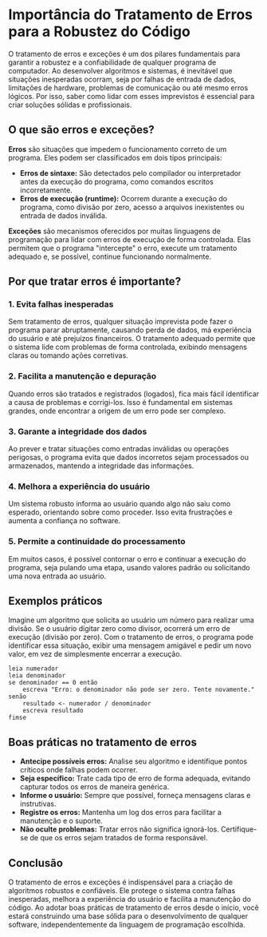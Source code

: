 
# Importância do Tratamento de Erros para a Robustez do Código

O tratamento de erros e exceções é um dos pilares fundamentais para garantir a robustez e a confiabilidade de qualquer programa de computador. Ao desenvolver algoritmos e sistemas, é inevitável que situações inesperadas ocorram, seja por falhas de entrada de dados, limitações de hardware, problemas de comunicação ou até mesmo erros lógicos. Por isso, saber como lidar com esses imprevistos é essencial para criar soluções sólidas e profissionais.

## O que são erros e exceções?

**Erros** são situações que impedem o funcionamento correto de um programa. Eles podem ser classificados em dois tipos principais:

- **Erros de sintaxe:** São detectados pelo compilador ou interpretador antes da execução do programa, como comandos escritos incorretamente.
- **Erros de execução (runtime):** Ocorrem durante a execução do programa, como divisão por zero, acesso a arquivos inexistentes ou entrada de dados inválida.

**Exceções** são mecanismos oferecidos por muitas linguagens de programação para lidar com erros de execução de forma controlada. Elas permitem que o programa "intercepte" o erro, execute um tratamento adequado e, se possível, continue funcionando normalmente.

## Por que tratar erros é importante?

### 1. **Evita falhas inesperadas**

Sem tratamento de erros, qualquer situação imprevista pode fazer o programa parar abruptamente, causando perda de dados, má experiência do usuário e até prejuízos financeiros. O tratamento adequado permite que o sistema lide com problemas de forma controlada, exibindo mensagens claras ou tomando ações corretivas.

### 2. **Facilita a manutenção e depuração**

Quando erros são tratados e registrados (logados), fica mais fácil identificar a causa de problemas e corrigi-los. Isso é fundamental em sistemas grandes, onde encontrar a origem de um erro pode ser complexo.

### 3. **Garante a integridade dos dados**

Ao prever e tratar situações como entradas inválidas ou operações perigosas, o programa evita que dados incorretos sejam processados ou armazenados, mantendo a integridade das informações.

### 4. **Melhora a experiência do usuário**

Um sistema robusto informa ao usuário quando algo não saiu como esperado, orientando sobre como proceder. Isso evita frustrações e aumenta a confiança no software.

### 5. **Permite a continuidade do processamento**

Em muitos casos, é possível contornar o erro e continuar a execução do programa, seja pulando uma etapa, usando valores padrão ou solicitando uma nova entrada ao usuário.

## Exemplos práticos

Imagine um algoritmo que solicita ao usuário um número para realizar uma divisão. Se o usuário digitar zero como divisor, ocorrerá um erro de execução (divisão por zero). Com o tratamento de erros, o programa pode identificar essa situação, exibir uma mensagem amigável e pedir um novo valor, em vez de simplesmente encerrar a execução.

```pseudocode
leia numerador
leia denominador
se denominador == 0 então
    escreva "Erro: o denominador não pode ser zero. Tente novamente."
senão
    resultado <- numerador / denominador
    escreva resultado
fimse
```

## Boas práticas no tratamento de erros

- **Antecipe possíveis erros:** Analise seu algoritmo e identifique pontos críticos onde falhas podem ocorrer.
- **Seja específico:** Trate cada tipo de erro de forma adequada, evitando capturar todos os erros de maneira genérica.
- **Informe o usuário:** Sempre que possível, forneça mensagens claras e instrutivas.
- **Registre os erros:** Mantenha um log dos erros para facilitar a manutenção e o suporte.
- **Não oculte problemas:** Tratar erros não significa ignorá-los. Certifique-se de que os erros sejam tratados de forma responsável.

## Conclusão

O tratamento de erros e exceções é indispensável para a criação de algoritmos robustos e confiáveis. Ele protege o sistema contra falhas inesperadas, melhora a experiência do usuário e facilita a manutenção do código. Ao adotar boas práticas de tratamento de erros desde o início, você estará construindo uma base sólida para o desenvolvimento de qualquer software, independentemente da linguagem de programação escolhida.
```
